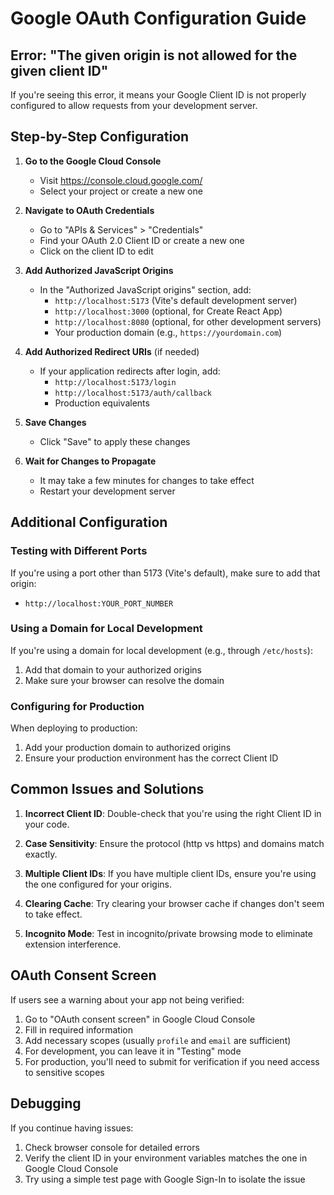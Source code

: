 # Google OAuth Configuration Guide

## Error: "The given origin is not allowed for the given client ID"

If you're seeing this error, it means your Google Client ID is not properly configured to allow requests from your development server.

## Step-by-Step Configuration

1. **Go to the Google Cloud Console**
   - Visit https://console.cloud.google.com/
   - Select your project or create a new one

2. **Navigate to OAuth Credentials**
   - Go to "APIs & Services" > "Credentials"
   - Find your OAuth 2.0 Client ID or create a new one
   - Click on the client ID to edit

3. **Add Authorized JavaScript Origins**
   - In the "Authorized JavaScript origins" section, add:
     - `http://localhost:5173` (Vite's default development server)
     - `http://localhost:3000` (optional, for Create React App)
     - `http://localhost:8080` (optional, for other development servers)
     - Your production domain (e.g., `https://yourdomain.com`)

4. **Add Authorized Redirect URIs** (if needed)
   - If your application redirects after login, add:
     - `http://localhost:5173/login`
     - `http://localhost:5173/auth/callback`
     - Production equivalents

5. **Save Changes**
   - Click "Save" to apply these changes

6. **Wait for Changes to Propagate**
   - It may take a few minutes for changes to take effect
   - Restart your development server

## Additional Configuration

### Testing with Different Ports

If you're using a port other than 5173 (Vite's default), make sure to add that origin:
- `http://localhost:YOUR_PORT_NUMBER`

### Using a Domain for Local Development

If you're using a domain for local development (e.g., through `/etc/hosts`):
1. Add that domain to your authorized origins
2. Make sure your browser can resolve the domain

### Configuring for Production

When deploying to production:
1. Add your production domain to authorized origins
2. Ensure your production environment has the correct Client ID

## Common Issues and Solutions

1. **Incorrect Client ID**: Double-check that you're using the right Client ID in your code.

2. **Case Sensitivity**: Ensure the protocol (http vs https) and domains match exactly.

3. **Multiple Client IDs**: If you have multiple client IDs, ensure you're using the one configured for your origins.

4. **Clearing Cache**: Try clearing your browser cache if changes don't seem to take effect.

5. **Incognito Mode**: Test in incognito/private browsing mode to eliminate extension interference.

## OAuth Consent Screen

If users see a warning about your app not being verified:

1. Go to "OAuth consent screen" in Google Cloud Console
2. Fill in required information
3. Add necessary scopes (usually `profile` and `email` are sufficient)
4. For development, you can leave it in "Testing" mode
5. For production, you'll need to submit for verification if you need access to sensitive scopes

## Debugging

If you continue having issues:
1. Check browser console for detailed errors
2. Verify the client ID in your environment variables matches the one in Google Cloud Console
3. Try using a simple test page with Google Sign-In to isolate the issue 